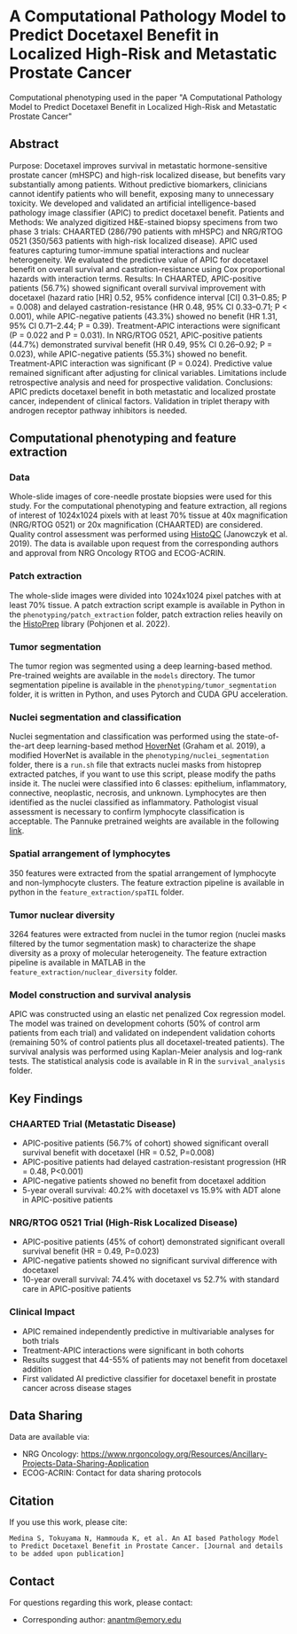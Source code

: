 # A Computational Pathology Model to Predict Docetaxel Benefit in Localized High-Risk and Metastatic Prostate Cancer

Computational phenotyping used in the paper "A Computational Pathology Model to Predict Docetaxel Benefit in Localized High-Risk and Metastatic Prostate Cancer"

## Abstract

Purpose: Docetaxel improves survival in metastatic hormone-sensitive prostate cancer (mHSPC) and high-risk localized disease, but benefits vary substantially among patients. Without predictive biomarkers, clinicians cannot identify patients who will benefit, exposing many to unnecessary toxicity. We developed and validated an artificial intelligence-based pathology image classifier (APIC) to predict docetaxel benefit.
Patients and Methods: We analyzed digitized H&E-stained biopsy specimens from two phase 3 trials: CHAARTED (286/790 patients with mHSPC) and NRG/RTOG 0521 (350/563 patients with high-risk localized disease). APIC used features capturing tumor-immune spatial interactions and nuclear heterogeneity. We evaluated the predictive value of APIC for docetaxel benefit on overall survival and castration-resistance using Cox proportional hazards with interaction terms.
Results: In CHAARTED, APIC-positive patients (56.7%) showed significant overall survival improvement with docetaxel (hazard ratio [HR] 0.52, 95% confidence interval [CI] 0.31–0.85; P = 0.008) and delayed castration-resistance (HR 0.48, 95% CI 0.33–0.71; P < 0.001), while APIC-negative patients (43.3%) showed no benefit (HR 1.31, 95% CI 0.71–2.44; P = 0.39). Treatment-APIC interactions were significant (P = 0.022 and P = 0.031). In NRG/RTOG 0521, APIC-positive patients (44.7%) demonstrated survival benefit (HR 0.49, 95% CI 0.26–0.92; P = 0.023), while APIC-negative patients (55.3%) showed no benefit. Treatment-APIC interaction was significant (P = 0.024). Predictive value remained significant after adjusting for clinical variables. Limitations include retrospective analysis and need for prospective validation.
Conclusions: APIC predicts docetaxel benefit in both metastatic and localized prostate cancer, independent of clinical factors. Validation in triplet therapy with androgen receptor pathway inhibitors is needed.


## Computational phenotyping and feature extraction

### Data

Whole-slide images of core-needle prostate biopsies were used for this study. For the computational phenotyping and feature extraction, all regions of interest of 1024x1024 pixels with at least 70% tissue at 40x magnification (NRG/RTOG 0521) or 20x magnification (CHAARTED) are considered. Quality control assessment was performed using [HistoQC](https://github.com/choosehappy/HistoQC) (Janowczyk et al. 2019). The data is available upon request from the corresponding authors and approval from NRG Oncology RTOG and ECOG-ACRIN.

### Patch extraction

The whole-slide images were divided into 1024x1024 pixel patches with at least 70% tissue. A patch extraction script example is available in Python in the `phenotyping/patch_extraction` folder, patch extraction relies heavily on the [HistoPrep](https://github.com/jopo666/HistoPrep) library (Pohjonen et al. 2022).

### Tumor segmentation

The tumor region was segmented using a deep learning-based method. Pre-trained weights are available in the `models` directory. The tumor segmentation pipeline is available in the `phenotyping/tumor_segmentation` folder, it is written in Python, and uses Pytorch and CUDA GPU acceleration.

### Nuclei segmentation and classification

Nuclei segmentation and classification was performed using the state-of-the-art deep learning-based method [HoverNet](https://github.com/vqdang/hover_net) (Graham et al. 2019), a modified HoverNet is available in the `phenotyping/nuclei_segmentation` folder, there is a `run.sh` file that extracts nuclei masks from histoprep extracted patches, if you want to use this script, please modify the paths inside it. The nuclei were classified into 6 classes: epithelium, inflammatory, connective, neoplastic, necrosis, and unknown. Lymphocytes are then identified as the nuclei classified as inflammatory. Pathologist visual assessment is necessary to confirm lymphocyte classification is acceptable. The Pannuke pretrained weights are available in the following [link](https://drive.google.com/file/d/1SbSArI3KOOWHxRlxnjchO7_MbWzB4lNR/view?usp=sharing).

### Spatial arrangement of lymphocytes

350 features were extracted from the spatial arrangement of lymphocyte and non-lymphocyte clusters. The feature extraction pipeline is available in python in the `feature_extraction/spaTIL` folder.

### Tumor nuclear diversity

3264 features were extracted from nuclei in the tumor region (nuclei masks filtered by the tumor segmentation mask) to characterize the shape diversity as a proxy of molecular heterogeneity. The feature extraction pipeline is available in MATLAB in the `feature_extraction/nuclear_diversity` folder.

### Model construction and survival analysis

APIC was constructed using an elastic net penalized Cox regression model. The model was trained on development cohorts (50% of control arm patients from each trial) and validated on independent validation cohorts (remaining 50% of control patients plus all docetaxel-treated patients). The survival analysis was performed using Kaplan-Meier analysis and log-rank tests. The statistical analysis code is available in R in the `survival_analysis` folder.

## Key Findings

### CHAARTED Trial (Metastatic Disease)
- APIC-positive patients (56.7% of cohort) showed significant overall survival benefit with docetaxel (HR = 0.52, P=0.008)
- APIC-positive patients had delayed castration-resistant progression (HR = 0.48, P<0.001)
- APIC-negative patients showed no benefit from docetaxel addition
- 5-year overall survival: 40.2% with docetaxel vs 15.9% with ADT alone in APIC-positive patients

### NRG/RTOG 0521 Trial (High-Risk Localized Disease)
- APIC-positive patients (45% of cohort) demonstrated significant overall survival benefit (HR = 0.49, P=0.023)
- APIC-negative patients showed no significant survival difference with docetaxel
- 10-year overall survival: 74.4% with docetaxel vs 52.7% with standard care in APIC-positive patients

### Clinical Impact
- APIC remained independently predictive in multivariable analyses for both trials
- Treatment-APIC interactions were significant in both cohorts
- Results suggest that 44-55% of patients may not benefit from docetaxel addition
- First validated AI predictive classifier for docetaxel benefit in prostate cancer across disease stages

## Data Sharing

Data are available via:
- NRG Oncology: https://www.nrgoncology.org/Resources/Ancillary-Projects-Data-Sharing-Application
- ECOG-ACRIN: Contact for data sharing protocols

## Citation

If you use this work, please cite:
```
Medina S, Tokuyama N, Hammouda K, et al. An AI based Pathology Model to Predict Docetaxel Benefit in Prostate Cancer. [Journal and details to be added upon publication]
```

## Contact

For questions regarding this work, please contact:
- Corresponding author: anantm@emory.edu
